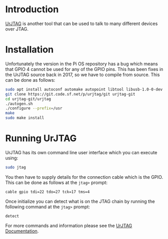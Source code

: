 # Introduction

[UrJTAG](http://urjtag.org/) is another tool that can be used to talk to many different devices over JTAG.

# Installation

Unfortunately the version in the Pi OS repository has a bug which means that GPIO 4 cannot be used for any of the GPIO pins. This has been fixes in the UrJTAG source back in 2017, so we have to compile from source. This can be done as follows:

```sh
sudo apt install autoconf automake autopoint libtool libusb-1.0-0-dev
git clone https://git.code.sf.net/p/urjtag/git urjtag-git
cd urjtag-git/urjtag
./autogen.sh
./configure --prefix=/usr
make
sudo make install
```

# Running UrJTAG

UrJTAG has its own command line user interface which you can execute using:

```sh
sudo jtag
```

You then have to supply details for the connection cable which is the GPIO. This can be done as follows at the `jtag>` prompt:

```
cable gpio tdi=22 tdo=27 tck=17 tms=4
```

Once initialize you can detect what is on the JTAG chain by running the following command at the `jtag>` prompt:

```
detect
```

For more commands and information please see the [UrJTAG Documentation](http://urjtag.org/book/index.html).